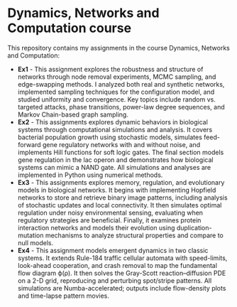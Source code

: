 
# Dynamics, Networks and Computation course

This repository contains my assignments in the course Dynamics, Networks and Computation:

- **Ex1** - This assignment explores the robustness and structure of networks through node removal experiments, MCMC sampling, and edge-swapping methods.
     I analyzed both real and synthetic networks, implemented sampling techniques for the configuration model, and studied uniformity and convergence.
     Key topics include random vs. targeted attacks, phase transitions, power-law degree sequences, and Markov Chain-based graph sampling.
- **Ex2** - This assignments explores dynamic behaviors in biological systems through computational simulations and analysis. It covers bacterial population growth using stochastic models, simulates feed-forward gene      regulatory networks with and without noise, and implements Hill functions for soft logic gates. The final section models gene regulation in the lac operon and demonstrates how biological systems can mimic a NAND      gate. All simulations and analyses are implemented in Python using numerical methods.
- **Ex3** - This assignments explores memory, regulation, and evolutionary models in biological networks. It begins with implementing Hopfield networks to store and retrieve binary image patterns, including analysis of      stochastic updates and local connectivity. It then simulates optimal regulation under noisy environmental sensing, evaluating when regulatory strategies are beneficial. Finally, it examines protein interaction      networks and models their evolution using duplication-mutation mechanisms to analyze structural properties and compare to null models.
- **Ex4** - This assignment models emergent dynamics in two classic systems.
It extends Rule-184 traffic cellular automata with speed-limits, look-ahead cooperation, and crash removal to map the fundamental flow diagram ϕ(ρ).
It then solves the Gray-Scott reaction–diffusion PDE on a 2-D grid, reproducing and perturbing spot/stripe patterns.
All simulations are Numba-accelerated; outputs include flow-density plots and time-lapse pattern movies.


